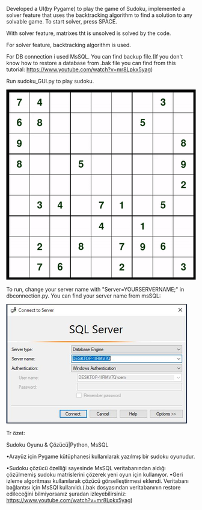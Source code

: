 Developed a UI(by Pygame) to play the game of Sudoku, implemented a solver feature that uses the backtracking algorithm to find a solution to any solvable game. To start solver, press SPACE. 

With solver feature, matrixes tht is unsolved is solved by the code.

For solver feature, backtracking algorithm is used.

For DB connection i used MsSQL. You can find backup file.(If you don't know how to restore a database from .bak file you can find from this tutorial: https://www.youtube.com/watch?v=mr8Lpkx5yag)

Run sudoku_GUI.py to play sudoku.

![](https://raw.githubusercontent.com/abdullahkavakli/Sudoku-Game-Solver/main/img/sudoku-gif.gif)

To run, change your server name with "Server=YOURSERVERNAME;" in dbconnection.py. You can find your server name from msSQL:

![](https://raw.githubusercontent.com/abdullahkavakli/Sudoku-Game-Solver/main/img/db-connection.JPG)

Tr özet:

Sudoku Oyunu & Çözücü|Python, MsSQL

•Arayüz için Pygame kütüphanesi kullanılarak yazılmış bir sudoku oyunudur.

•Sudoku çözücü özelliği sayesinde MsSQL veritabanından aldığı çözülmemiş sudoku matrislerini çözerek yeni oyun için kullanıyor.
•Geri izleme algoritması kullanılarak çözücü görselleştirmesi eklendi.
Veritabanı bağlantısı için MsSQl kullanıldı.(.bak dosyasından veritabanının restore edileceğini bilmiyorsanız şuradan izleyebilirsiniz: https://www.youtube.com/watch?v=mr8Lpkx5yag)
